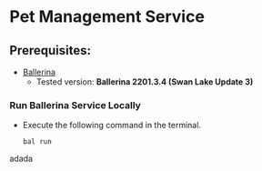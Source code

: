 # Pet Management Service

## Prerequisites:

- [Ballerina](https://ballerina.io/)
    - Tested version: **Ballerina 2201.3.4 (Swan Lake Update 3)**

### Run Ballerina Service Locally

- Execute the following command in the terminal.
    ```
    bal run
    ```

adada
